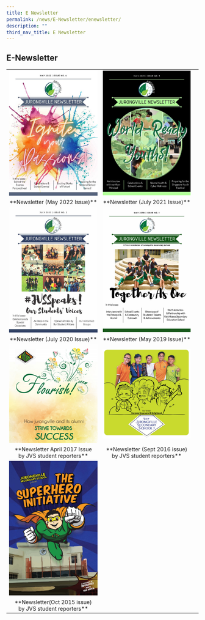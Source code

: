 ```yaml
---
title: E Newsletter
permalink: /news/E-Newsletter/enewsletter/
description: ""
third_nav_title: E Newsletter
---
```

## E-Newsletter

<table width="100%">
<tbody>
<tr>
<td width="50%" align="center"><a href="/news/E-Newsletter/2022/"><img src="/images/01 Cover Page.jpg"></a></td>
<td width="50%" aligh="center"><a href="/news/E-Newsletter/2021/"><img src="/images/JVS E-Newsletter_July_2021-P01.jpg"></a></td>
</tr>
<tr>
<td><center>**Newsletter (May 2022 Issue)**</center></td>
<td><center>**Newsletter (July 2021 Issue)**</center></td>
</tr>
<tr>
<td align="center"><a href="/news/E-Newsletter/2020/"><img src="/images/JVS e-Newsletter July2020_Page_01.jpg"></a></td>
<td align="center"><a href="/files/JVS%20Newsletter%202019%20Updated.pdf"><img src="/images/JVS Newletter May 2019 Cover.jpg"></a></td>
</tr>
<tr>
<td><center>**Newsletter (July 2020 Issue)**</center></td>
<td><center>**Newsletter (May 2019 Issue)**</center></td>
</tr>
<tr>
<td align="center"><a href=""><img src="/images/flourish.png"></a></td>
<td align="center"><a href=""><img src="/images/news.png"></a></td>
</tr>
<tr>
<td><center>**Newsletter April 2017 Issue<br>by JVS student reporters**</center></td>
<td><center>**Newsletter (Sept 2016 issue)<br>	by JVS student reporters**</center></td>
</tr>	
<tr>
<td align="center"><a href="/news/E-Newsletter/2015/"><img src="/images/Jurongville%202015_Page_1.jpg"></a></td>
<td></td>
</tr>
<tr>
<td><center>**Newsletter(Oct 2015 issue)<br>by JVS student reporters**</center><td>
<td></td>
</tr>
